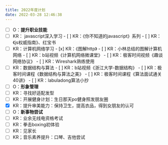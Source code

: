 ```yaml
---
title: 2022年度计划
date: 2022-03-28 12:46:38
---
```


- [ ]  O：**提升职业技能**
  - [ ]  KR： javascript深入学习
    - [ ]  KR：《你不知道的javascript》系列
    - [ ]  KR：《js权威指南》、红宝书
  - [ ]  KR：计算机网络学习
    - [x]  KR：《图解http》
    - [ ]  KR：小林总结的图解计算机网络
    - [ ]  KR：b站视频《计算机网络微课堂》
    - [ ]  KR：极客时间视频《趣谈网络协议》
    - [ ]  KR：Wireshark熟练使用
  - [ ]  KR：数据结构与算法
    - [ ]  KR：b站视频《浙江大学-数据结构》
    - [ ]  KR：极客时间课程《数据结构与算法之美》
    - [ ]  KR：极客时间课程《算法面试通关40讲》
    - [ ]  KR：labuladong算法小抄
- [ ]  O：**形象管理**
  - [ ]  KR：寻找好适配发型
  - [ ]  KR：开展健身计划：生日那天po健身照发朋友圈
  - [x]  KR：提升审美能力：保持卫生，提高衣品，得到女朋友的认可
- [ ]  O：**新事物尝试**
  - [ ]  KR：业余无线电资格考试
  - [ ]  KR：拳击boxing初体验
  - [ ]  KR：见家长
  - [ ]  KR；音乐素养提升：口琴、吉他尝试